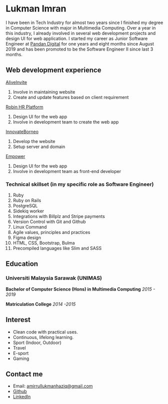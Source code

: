 # Lukman Imran

I have been in Tech Industry for almost two years since I finished my degree in Computer Science with major in Multimedia Computing. Over a year in this industry, I already involved in several web development projects and design UI for web application. I started my career as Junior Software Engineer at [Pandan Digital](https://www.pandan.digital) for one years and eight months since August 2019 and has been promoted to be the Software Engineer II since last 3 months. 

## Web development experience

[AliveInvite](https://www.aliveinvite.com)
1. Involve in maintaining website
2. Create and update features based on client requirement

[Robin HR Platform](https://www.getrobin.app)
1. Design UI for the web app
2. Involve in development team to create the web app

[InnovateBorneo](https://www.innovateborneo.com)
1. Develop the website
2. Setup server and domain

[Empower](https://www.empower.pandan.dev)
1. Design UI for the web app
2. Involve in development team as front-end developer

### Technical skillset (in my specific role as Software Engineer)
1. Ruby 
2. Ruby on Rails
3. PostgreSQL
4. Sidekiq worker
5. Integrations with Billplz and Stripe payments
6. Version Control with Git and Github
7. Linux Command
8. Agile values, principles and practices
9. Figma design
10. HTML, CSS, Bootstrap, Bulma
11. Precompiled languages like Slim and SASS

## Education

### Universiti Malaysia Sarawak (UNIMAS)
**Bachelor of Computer Science (Hons) in Multimedia Computing**
*2015 - 2019*

**Matriculation College**
*2014 -2015*

## Interest

- Clean code with practical uses.
- Continuous, lifelong learning.
- Sport (Indoor, Outdoor)
- Travel
- E-sport
- Gaming

## Contact me

- Email: amirrullukmanhaziq@gmail.com
- [Github](https://www.github.com/arlharis)
- [LinkedIn](https://www.linkedin.com/in/arlharis/)
